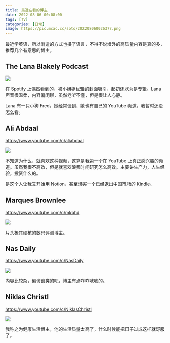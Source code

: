 ```yaml
---
title: 最近在看的博主
date: 2022-08-06 00:08:00
tags: [TV]
categories: [日常]
image: https://pic.mcac.cc/soto/202208060026377.png
---
```


最近学英语，所以消遣的方式也换了语言，不得不说墙外的高质量内容是真的多，推荐几个有意思的博主。

## The Lana Blakely Podcast

![](https://pic.mcac.cc/soto/202208060012621.png)

在 Spotify 上偶然看到的，被小姐姐优雅的封面吸引，起初还以为是专辑。Lana 声音很温柔，内容偏闲聊，虽然老听不懂，但是很让人心静。

Lana 有一只小狗 Fred，她经常谈到，她也有自己的 YouTube 频道，我暂时还没怎么看。

## Ali Abdaal

https://www.youtube.com/c/aliabdaal

![](https://pic.mcac.cc/soto/202208060016739.png)

不知道为什么，就喜欢这种视频，这算是我第一个在 YouTube 上真正感兴趣的频道。虽然我很不高效，但是就喜欢浪费时间研究怎么高效。主要讲生产力，人生经验，投资什么的。

是这个人让我又开始用 Notion，甚至想买一个已经退出中国市场的 Kindle。

## Marques Brownlee

https://www.youtube.com/c/mkbhd

![](https://pic.mcac.cc/soto/202208060019356.png)

片头极其硬核的数码评测博主。

## Nas Daily

https://www.youtube.com/c/NasDaily

![](https://pic.mcac.cc/soto/202208060022325.png)

内容比较杂，偏访谈类的吧，博主有点咋咋唬唬的。

## Niklas Christl

https://www.youtube.com/c/NiklasChristl

![](https://pic.mcac.cc/soto/202208060023410.png)

我称之为健康生活博主，他的生活质量太高了，什么时候能把日子过成这样就舒服了。
